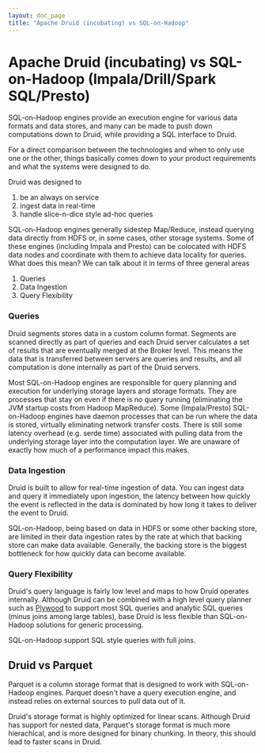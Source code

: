 ```yaml
---
layout: doc_page
title: "Apache Druid (incubating) vs SQL-on-Hadoop"
---
```


<!--
  ~ Licensed to the Apache Software Foundation (ASF) under one
  ~ or more contributor license agreements.  See the NOTICE file
  ~ distributed with this work for additional information
  ~ regarding copyright ownership.  The ASF licenses this file
  ~ to you under the Apache License, Version 2.0 (the
  ~ "License"); you may not use this file except in compliance
  ~ with the License.  You may obtain a copy of the License at
  ~
  ~   http://www.apache.org/licenses/LICENSE-2.0
  ~
  ~ Unless required by applicable law or agreed to in writing,
  ~ software distributed under the License is distributed on an
  ~ "AS IS" BASIS, WITHOUT WARRANTIES OR CONDITIONS OF ANY
  ~ KIND, either express or implied.  See the License for the
  ~ specific language governing permissions and limitations
  ~ under the License.
  -->

# Apache Druid (incubating) vs SQL-on-Hadoop (Impala/Drill/Spark SQL/Presto)

SQL-on-Hadoop engines provide an
execution engine for various data formats and data stores, and
many can be made to push down computations down to Druid, while providing a SQL interface to Druid.

For a direct comparison between the technologies and when to only use one or the other, things basically comes down to your
product requirements and what the systems were designed to do.

Druid was designed to

1. be an always on service
1. ingest data in real-time
1. handle slice-n-dice style ad-hoc queries

SQL-on-Hadoop engines generally sidestep Map/Reduce, instead querying data directly from HDFS or, in some cases, other storage systems.
Some of these engines (including Impala and Presto) can be colocated with HDFS data nodes and coordinate with them to achieve data locality for queries.
What does this mean?  We can talk about it in terms of three general areas

1. Queries
1. Data Ingestion
1. Query Flexibility

### Queries

Druid segments stores data in a custom column format. Segments are scanned directly as part of queries and each Druid server
calculates a set of results that are eventually merged at the Broker level. This means the data that is transferred between servers
are queries and results, and all computation is done internally as part of the Druid servers.

Most SQL-on-Hadoop engines are responsible for query planning and execution for underlying storage layers and storage formats.
They are processes that stay on even if there is no query running (eliminating the JVM startup costs from Hadoop MapReduce).
Some (Impala/Presto) SQL-on-Hadoop engines have daemon processes that can be run where the data is stored, virtually eliminating network transfer costs. There is still
some latency overhead (e.g. serde time) associated with pulling data from the underlying storage layer into the computation layer. We are unaware of exactly
how much of a performance impact this makes.

### Data Ingestion

Druid is built to allow for real-time ingestion of data.  You can ingest data and query it immediately upon ingestion,
the latency between how quickly the event is reflected in the data is dominated by how long it takes to deliver the event to Druid.

SQL-on-Hadoop, being based on data in HDFS or some other backing store, are limited in their data ingestion rates by the
rate at which that backing store can make data available.  Generally, the backing store is the biggest bottleneck for
how quickly data can become available.

### Query Flexibility

Druid's query language is fairly low level and maps to how Druid operates internally. Although Druid can be combined with a high level query
planner such as [Plywood](https://github.com/implydata/plywood) to support most SQL queries and analytic SQL queries (minus joins among large tables),
base Druid is less flexible than SQL-on-Hadoop solutions for generic processing.

SQL-on-Hadoop support SQL style queries with full joins.

## Druid vs Parquet

Parquet is a column storage format that is designed to work with SQL-on-Hadoop engines. Parquet doesn't have a query execution engine, and instead
relies on external sources to pull data out of it.

Druid's storage format is highly optimized for linear scans. Although Druid has support for nested data, Parquet's storage format is much
more hierachical, and is more designed for binary chunking. In theory, this should lead to faster scans in Druid.
